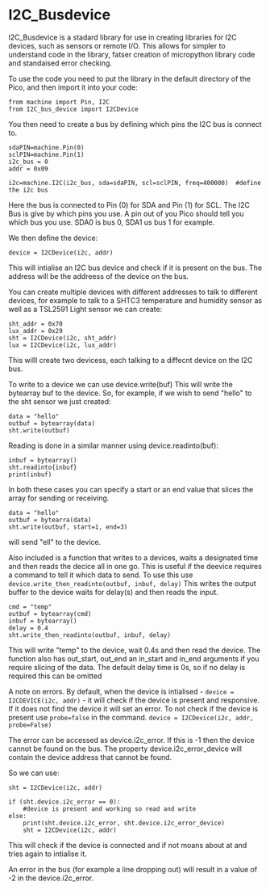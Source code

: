 # I2C_Busdevice
I2C_Busdevice is a stadard library for use in creating libraries for I2C devices, such as sensors or remote I/O.
This allows for simpler to understand code in the library, fatser creation of micropython library code and
standaised error checking.

To use the code you need to put the library in the default directory of the Pico, and then import it into your code:

```micropython
from machine import Pin, I2C
from I2C_bus_device import I2CDevice
```

You then need to create a bus by defining which pins the I2C bus is connect to.

```micropython
sdaPIN=machine.Pin(0)
sclPIN=machine.Pin(1)
i2c_bus = 0
addr = 0x09

i2c=machine.I2C(i2c_bus, sda=sdaPIN, scl=sclPIN, freq=400000)  #define the i2c bus
```

Here the bus is connected to Pin (0) for SDA and Pin (1) for SCL.
The I2C Bus is give by which pins you use. A pin out of you Pico should tell you which bus you use. SDA0 is bus 0, SDA1 us bus 1 for example.

We then define the device:
```micropython
device = I2CDevice(i2c, addr)
```

This will intialise an I2C bus device and check if it is present on the bus.
The address will be the addreess of the device on the bus.

You can create multiple devices with different addresses to talk to different devices, for example to talk to a SHTC3 temperature
and humidity sensor as well as a TSL2591 Light sensor we can create:

```micropython
sht_addr = 0x70
lux_addr = 0x29
sht = I2CDevice(i2c, sht_addr)
lux = I2CDevice(i2c, lux_addr)
```

This willl create two devicess, each talking to a diffecnt device on the I2C bus.

To write to a device we can use device.write(buf)
This will write the bytearray buf to the device.
So, for example, if we wish to send "hello" to the sht sensor we just created:

```micropython
data = "hello"
outbuf = bytearray(data)
sht.write(outbuf)
```

Reading is done in a similar manner using device.readinto(buf):

```micropython
inbuf = bytearray()
sht.readinto{inbuf}
print(inbuf)
```

In both these cases you can specify a start or an end value that slices the array for sending or receiving.
```micropython
data = "hello"
outbuf = bytearra(data)
sht.write(outbuf, start=1, end=3)
```
will send "ell" to the device.

Also included is a function that writes to a devices, waits a designated time and then reads the decice all in one go.
This is useful if the deevice requires a command to tell it which data to send.
To use this use `device.write_then_readinto(outbuf, inbuf, delay)`
This writes the output buffer to the device waits for delay(s) and then reads the input.

```micropython
cmd = "temp"
outbuf = bytearray(cmd)
inbuf = bytearray()
delay = 0.4
sht.write_then_readinto(outbuf, inbuf, delay)
```

This will write "temp" to the device, wait 0.4s and then read the device.
The function also has out_start, out_end an in_start and in_end arguments if you require slicing of the data.
The default delay time is 0s, so if no delay is required this can be omitted


A note on errors.
By default, when the device is intialised - `device = I2CDEVICE(i2c, addr)` - it will check if the device is present and responsive. If it does not find the device it will set an error.
To not check if the device is present use `probe=false` in the command. `device = I2CDevice(i2c, addr, probe=False)`

The error can be accessed as device.i2c_error. If this is -1 then the device cannot be found on the bus. The property device.i2c_error_device will contain the device address that cannot be found.

So we can use:
```micropython
sht = I2CDevice(i2c, addr)

if (sht.device.i2c_error == 0):
    #device is present and working so read and write
else:
    print(sht.device.i2c_error, sht.device.i2c_error_device)
    sht = I2CDevice(i2c, addr)
```

This will check if the device is connected and if not moans about at and tries again to intialise it. 

An error in the bus (for example a line dropping out) will result in a value of -2 in the device.i2c_error.